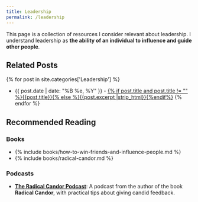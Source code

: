 ```yaml
---
title: Leadership
permalink: /leadership
---
```


This page is a collection of resources I consider relevant about leadership. I understand leadership as **the ability of an individual to influence and guide other people**.

## Related Posts

{% for post in site.categories['Leadership'] %}
- {{ post.date | date: "%B %e, %Y" }} - <a href="{{ site.baseurl }}{{ post.url }}">{% if post.title and post.title != "" %}{{post.title}}{% else %}{{post.excerpt |strip_html}}{%endif%}</a>
{% endfor %}

## Recommended Reading

### Books

- {% include books/how-to-win-friends-and-influence-people.md %}
- {% include books/radical-candor.md %}

### Podcasts

- **[The Radical Candor Podcast](https://www.radicalcandor.com/candor-podcast/)**: A podcast from the author of the book **Radical Candor**, with practical tips about giving candid feedback.